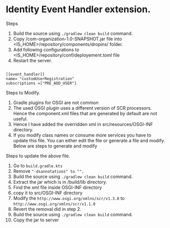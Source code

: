 # Identity Event Handler extension.

Steps 

1. Build the source using `./gradlew clean build` command.
2. Copy /com-organization-1.0-SNAPSHOT.jar file into <IS_HOME>/repository/components/dropins/ folder.
3. Add following configurations to <IS_HOME>/repository/conf/deployement.toml file
4. Restart the server. 
```

[[event_handler]]
name= "customUserRegistration"
subscriptions =["PRE_ADD_USER"]

```
Steps to Modify.

1. Gradle plugins for OSGI are not common
2. The used OSGI plugin uses a different version of SCR processors. Hence the component.xml files that are generated by default are not useful.
3. Hence I have added the overridden xml in src/resources/OSGI-INF directory.
4. If you modify class names or consume more services you have to update this file. You can either edit the file or generate a file and modify. Below are steps to generate and modify
 
Steps to update the above file. 

1) Go to `build.gradle.kts`
2) Remove `"-dsannotations" to "",`
3) Build the source using `./gradlew clean build` command.
4) Extract the jar which is in /build/lib directory. 
5) Find the xml file inside OSGI-INF directory
6) copy it to src/OSGI-INF directory
7) Modify the `http://www.osgi.org/xmlns/scr/v1.3.0` to `http://www.osgi.org/xmlns/scr/v1.1.0`
8) Revert the removal did in step 2. 
9) Build the source using `./gradlew clean build` command.
10) Copy the jar to server